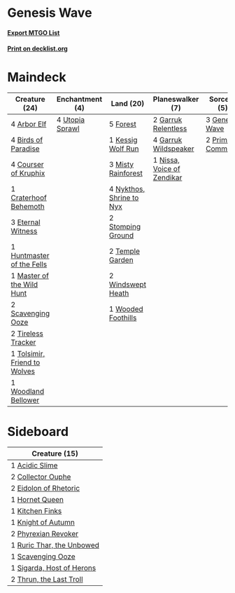 # Genesis Wave

#### [Export MTGO List](../collection/Genesis%20Wave/Genesis%20Wave.txt)
#### [Print on decklist.org](http://decklist.org/?deckmain=4%09Arbor%20Elf%0A4%09Birds%20of%20Paradise%0A4%09Courser%20of%20Kruphix%0A1%09Craterhoof%20Behemoth%0A3%09Eternal%20Witness%0A5%09Forest%0A2%09Garruk%20Relentless%0A4%09Garruk%20Wildspeaker%0A3%09Genesis%20Wave%0A1%09Huntmaster%20of%20the%20Fells%0A1%09Kessig%20Wolf%20Run%0A1%09Master%20of%20the%20Wild%20Hunt%0A3%09Misty%20Rainforest%0A1%09Nissa,%20Voice%20of%20Zendikar%0A4%09Nykthos,%20Shrine%20to%20Nyx%0A2%09Primal%20Command%0A2%09Scavenging%20Ooze%0A2%09Stomping%20Ground%0A2%09Temple%20Garden%0A2%09Tireless%20Tracker%0A1%09Tolsimir,%20Friend%20to%20Wolves%0A4%09Utopia%20Sprawl%0A2%09Windswept%20Heath%0A1%09Wooded%20Foothills%0A1%09Woodland%20Bellower&deckside=1%09Acidic%20Slime%0A2%09Collector%20Ouphe%0A2%09Eidolon%20of%20Rhetoric%0A1%09Hornet%20Queen%0A1%09Kitchen%20Finks%0A1%09Knight%20of%20Autumn%0A2%09Phyrexian%20Revoker%0A1%09Ruric%20Thar,%20the%20Unbowed%0A1%09Scavenging%20Ooze%0A1%09Sigarda,%20Host%20of%20Herons%0A2%09Thrun,%20the%20Last%20Troll)
# Maindeck

|                                             Creature (24)                                             |                                     Enchantment (4)                                      |                                             Land (20)                                             |                                          Planeswalker (7)                                           |                                        Sorcery (5)                                        |
|-------------------------------------------------------------------------------------------------------|------------------------------------------------------------------------------------------|---------------------------------------------------------------------------------------------------|-----------------------------------------------------------------------------------------------------|-------------------------------------------------------------------------------------------|
|4 [Arbor Elf](http://gatherer.wizards.com/Pages/Card/Details.aspx?multiverseid=442149)                 |4 [Utopia Sprawl](http://gatherer.wizards.com/Pages/Card/Details.aspx?multiverseid=442181)|5 [Forest](http://gatherer.wizards.com/Pages/Card/Details.aspx?multiverseid=439860)                |2 [Garruk Relentless](http://gatherer.wizards.com/Pages/Card/Details.aspx?multiverseid=245250)       |3 [Genesis Wave](http://gatherer.wizards.com/Pages/Card/Details.aspx?multiverseid=438730)  |
|4 [Birds of Paradise](http://gatherer.wizards.com/Pages/Card/Details.aspx?multiverseid=129906)         |                                                                                          |1 [Kessig Wolf Run](http://gatherer.wizards.com/Pages/Card/Details.aspx?multiverseid=233256)       |4 [Garruk Wildspeaker](http://gatherer.wizards.com/Pages/Card/Details.aspx?multiverseid=247323)      |2 [Primal Command](http://gatherer.wizards.com/Pages/Card/Details.aspx?multiverseid=220571)|
|4 [Courser of Kruphix](http://gatherer.wizards.com/Pages/Card/Details.aspx?multiverseid=442153)        |                                                                                          |3 [Misty Rainforest](http://gatherer.wizards.com/Pages/Card/Details.aspx?multiverseid=405102)      |1 [Nissa, Voice of Zendikar](http://gatherer.wizards.com/Pages/Card/Details.aspx?multiverseid=417424)|                                                                                           |
|1 [Craterhoof Behemoth](http://gatherer.wizards.com/Pages/Card/Details.aspx?multiverseid=240027)       |                                                                                          |4 [Nykthos, Shrine to Nyx](http://gatherer.wizards.com/Pages/Card/Details.aspx?multiverseid=373713)|                                                                                                     |                                                                                           |
|3 [Eternal Witness](http://gatherer.wizards.com/Pages/Card/Details.aspx?multiverseid=51628)            |                                                                                          |2 [Stomping Ground](http://gatherer.wizards.com/Pages/Card/Details.aspx?multiverseid=405110)       |                                                                                                     |                                                                                           |
|1 [Huntmaster of the Fells](http://gatherer.wizards.com/Pages/Card/Details.aspx?multiverseid=262875)   |                                                                                          |2 [Temple Garden](http://gatherer.wizards.com/Pages/Card/Details.aspx?multiverseid=405112)         |                                                                                                     |                                                                                           |
|1 [Master of the Wild Hunt](http://gatherer.wizards.com/Pages/Card/Details.aspx?multiverseid=442170)   |                                                                                          |2 [Windswept Heath](http://gatherer.wizards.com/Pages/Card/Details.aspx?multiverseid=405115)       |                                                                                                     |                                                                                           |
|2 [Scavenging Ooze](http://gatherer.wizards.com/Pages/Card/Details.aspx?multiverseid=420783)           |                                                                                          |1 [Wooded Foothills](http://gatherer.wizards.com/Pages/Card/Details.aspx?multiverseid=405116)      |                                                                                                     |                                                                                           |
|2 [Tireless Tracker](http://gatherer.wizards.com/Pages/Card/Details.aspx?multiverseid=409997)          |                                                                                          |                                                                                                   |                                                                                                     |                                                                                           |
|1 [Tolsimir, Friend to Wolves](http://gatherer.wizards.com/Pages/Card/Details.aspx?multiverseid=461151)|                                                                                          |                                                                                                   |                                                                                                     |                                                                                           |
|1 [Woodland Bellower](http://gatherer.wizards.com/Pages/Card/Details.aspx?multiverseid=398511)         |                                                                                          |                                                                                                   |                                                                                                     |                                                                                           |


# Sideboard

|                                           Creature (15)                                            |
|----------------------------------------------------------------------------------------------------|
|1 [Acidic Slime](http://gatherer.wizards.com/Pages/Card/Details.aspx?multiverseid=376237)           |
|2 [Collector Ouphe](http://gatherer.wizards.com/Pages/Card/Details.aspx?multiverseid=464107)        |
|2 [Eidolon of Rhetoric](http://gatherer.wizards.com/Pages/Card/Details.aspx?multiverseid=380409)    |
|1 [Hornet Queen](http://gatherer.wizards.com/Pages/Card/Details.aspx?multiverseid=238141)           |
|1 [Kitchen Finks](http://gatherer.wizards.com/Pages/Card/Details.aspx?multiverseid=370458)          |
|1 [Knight of Autumn](http://gatherer.wizards.com/Pages/Card/Details.aspx?multiverseid=452933)       |
|2 [Phyrexian Revoker](http://gatherer.wizards.com/Pages/Card/Details.aspx?multiverseid=383343)      |
|1 [Ruric Thar, the Unbowed](http://gatherer.wizards.com/Pages/Card/Details.aspx?multiverseid=442205)|
|1 [Scavenging Ooze](http://gatherer.wizards.com/Pages/Card/Details.aspx?multiverseid=420783)        |
|1 [Sigarda, Host of Herons](http://gatherer.wizards.com/Pages/Card/Details.aspx?multiverseid=240033)|
|2 [Thrun, the Last Troll](http://gatherer.wizards.com/Pages/Card/Details.aspx?multiverseid=214050)  |

